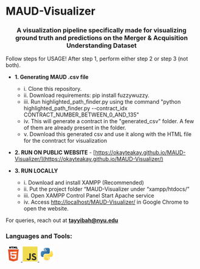 
# MAUD-Visualizer

<h3 align="center">A visualization pipeline specifically made for visualizing ground truth and predictions on the Merger & Acquisition Understanding Dataset</h3>

Follow steps for USAGE! 
After step 1, perform either step 2 or step 3 (not both).

- **1. Generating MAUD .csv file**
  - i. Clone this repository.
  - ii. Download requirements: pip install fuzzywuzzy.
  - iii. Run highlighted_path_finder.py using the command "python highlighted_path_finder.py --contract_idx CONTRACT_NUMBER_BETWEEN_0_AND_135"
  - iv. This will generate a contract in the "generated_csv" folder. A few of them are already present in the folder.
  - v. Download this generated csv and use it along with the HTML file for the conntract for visualization
  
- **2. RUN ON PUBLIC WEBSITE** - [https://okayteakay.github.io/MAUD-Visualizer/](https://okayteakay.github.io/MAUD-Visualizer/)

- **3. RUN LOCALLY**
  - i. Download and install XAMPP (Recommended)
  - ii. Put the project folder “MAUD-Visualizer under “xampp/htdocs/”
  - iii. Open XAMPP Control Panel Start Apache service
  - iv. Access [http://localhost/MAUD-Visualizer/](http://localhost/MAUD-Visualizer/) in Google Chrome to open the website.

For queries, reach out at **tayyibah@nyu.edu**

<h3 align="left">Languages and Tools:</h3>
<p align="left"> <a href="https://www.w3.org/html/" target="_blank" rel="noreferrer"> <img src="https://raw.githubusercontent.com/devicons/devicon/master/icons/html5/html5-original-wordmark.svg" alt="html5" width="40" height="40"/> </a> <a href="https://developer.mozilla.org/en-US/docs/Web/JavaScript" target="_blank" rel="noreferrer"> <img src="https://raw.githubusercontent.com/devicons/devicon/master/icons/javascript/javascript-original.svg" alt="javascript" width="40" height="40"/> </a> <a href="https://www.python.org" target="_blank" rel="noreferrer"> <img src="https://raw.githubusercontent.com/devicons/devicon/master/icons/python/python-original.svg" alt="python" width="40" height="40"/> </a> </p>



